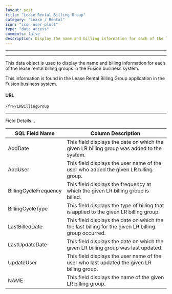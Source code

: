 ```yaml
---
layout: post
title: "Lease Rental Billing Group"
category: "Lease / Rental" 
icon: "icon-user-plus1"
type: "data_access" comments: falsedescription: Display the name and billing information for each of the lease rental billing groups in the Fusion business system
---
```


---
---

This data object is used to display the name and billing information for each of the lease rental billing groups in the Fusion business system.

This information is found in the Lease Rental Billing Group application in the Fusion business system.

 #### URL 
```
/frw/LRBillingGroup
``` 
<hr>Field Details...

| **SQL Field Name**    | **Column Description**                                                                              |
|---|---|
| AddDate               | This field displays the date on which the given LR billing group was added to the system.           |
| AddUser               | This field displays the user name of the user who added the given LR billing group.                 |
| BillingCycleFrequency | This field displays the frequency at which the given LR billing group is billed.                    |
| BillingCycleType      | This field displays the type of billing that is applied to the given LR billing group.              |
| LastBilledDate        | This field displays the date on which the the last billing for the given LR billing group occurred. |
| LastUpdateDate        | This field displays the date on which the given LR billing group was last updated.                  |
| UpdateUser            | This field displays the user name of the user who last updated the given LR billing group.          |
| NAME                  | This field displays the name of the given LR billing group.                                         |